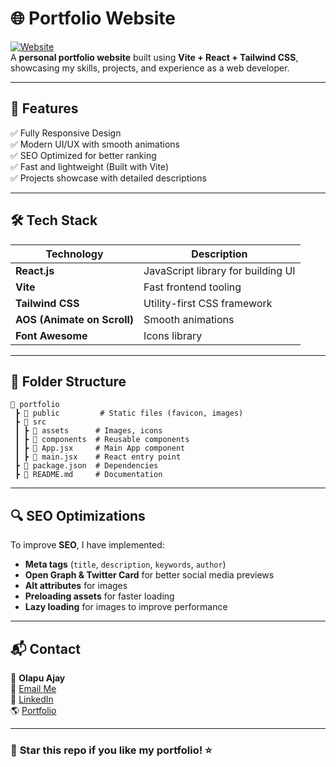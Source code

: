 # **🌐 Portfolio Website**  

[![Website](https://img.shields.io/badge/Live-Demo-blue?style=flat-square&logo=vercel)](https://olapuajay.github.io/portfolio/)  
A **personal portfolio website** built using **Vite + React + Tailwind CSS**, showcasing my skills, projects, and experience as a web developer.

---

## **🚀 Features**
✅ Fully Responsive Design  
✅ Modern UI/UX with smooth animations  
✅ SEO Optimized for better ranking  
✅ Fast and lightweight (Built with Vite)  
✅ Projects showcase with detailed descriptions  

---

## **🛠 Tech Stack**
| Technology  | Description |
|------------|------------|
| **React.js**  | JavaScript library for building UI |
| **Vite** | Fast frontend tooling |
| **Tailwind CSS** | Utility-first CSS framework |
| **AOS (Animate on Scroll)** | Smooth animations |
| **Font Awesome** | Icons library |

---

## **📂 Folder Structure**
```
📁 portfolio  
 ┣ 📂 public         # Static files (favicon, images)  
 ┣ 📂 src  
 ┃ ┣ 📂 assets      # Images, icons  
 ┃ ┣ 📂 components  # Reusable components  
 ┃ ┣ 📜 App.jsx     # Main App component  
 ┃ ┣ 📜 main.jsx    # React entry point  
 ┣ 📜 package.json  # Dependencies  
 ┣ 📜 README.md     # Documentation  
```

---

## **🔍 SEO Optimizations**
To improve **SEO**, I have implemented:
- **Meta tags** (`title`, `description`, `keywords`, `author`)
- **Open Graph & Twitter Card** for better social media previews
- **Alt attributes** for images
- **Preloading assets** for faster loading
- **Lazy loading** for images to improve performance

---

## **📬 Contact**
👤 **Olapu Ajay**  
📧 [Email Me](mailto:olapuajay@gail.com)  
🔗 [LinkedIn](https://www.linkedin.com/in/olapuajay/)  
🌎 [Portfolio](https://olapuajay.github.io/portfolio/)  

---

### 🚀 **Star this repo if you like my portfolio!** ⭐
